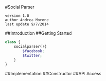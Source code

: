 #Social Parser

	version 1.0
	author Andrea Morone
	last update 9/7/2014

##Introduction
##Getting Started

``` php
class {
	socialparser(){
		$facebook;
		$twitter;
	}
}
```	

##Implementation
##Constructor
##API Access